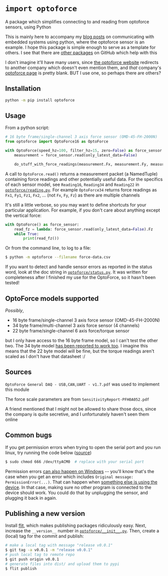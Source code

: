# `import optoforce`

A package which simplifies connecting to and reading from optoforce sensors, using Python

This is mainly here to accompany my [blog posts](https://alknemeyer.github.io/embedded-comms-with-python/) on communicating with embedded systems using python, where the optoforce sensor is an example. I hope this package is simple enough to serve as a template for others. I see that there are [other packages](https://github.com/search?q=optoforce) on GitHub which help with this

I don't imagine it'll have many users, since [the optoforce website](https://optoforce.com) redirects to another company which doesn't even mention them, and _that_ company's [optoforce page](https://www.robotshop.com/en/optoforce.html) is pretty blank. BUT I use one, so perhaps there are others?


## Installation

```bash
python -m pip install optoforce
```


## Usage

From a python script:

```python
# 16 byte frame/single-channel 3 axis force sensor (OMD-45-FH-2000N)
from optoforce import OptoForce16 as OptoForce

with OptoForce(speed_hz=100, filter_hz=15, zero=False) as force_sensor:
    measurement = force_sensor.read(only_latest_data=False)

    do_stuff_with_force_readings(measurement.Fx, measurement.Fy, measurement.Fz)
```

A call to `OptoForce.read()` returns a measurement packet (a NamedTuple) containing force readings and other potentially useful data. For the specifics of each sensor model, see `Reading16`, `Reading34` and `Reading22` in [`optoforce/reading.py`](./optoforce/reading.py). For example `OptoForce34` returns force readings as  `Fx1`, `Fy1`, `Fz1`, `Fx2`, ... (not `Fx`, `Fy`, `Fz`) as there are multiple channels

It's still a little verbose, so you may want to define shortcuts for your particular application. For example, if you don't care about anything except the vertical force:

```python
with OptoForce() as force_sensor:
    read_fz = lambda: force_sensor.read(only_latest_data=False).Fz
    while True:
        print(read_fz())
```

Or from the command line, to log to a file:

```bash
$ python -m optoforce --filename force-data.csv
```

If you want to detect and handle sensor errors as reported in the status word, look at the doc string in [`optoforce/status.py`](./optoforce/status.py). It was written for completeness after I finished my use for the OptoForce, so it hasn't been tested!


## OptoForce models supported

_Possibly_,

* 16 byte frame/single-channel 3 axis force sensor (OMD-45-FH-2000N)
* 34 byte frame/multi-channel 3 axis force sensor (4 channels)
* 22 byte frame/single-channel 6 axis force/torque sensor

but I only have access to the 16 byte frame model, so I can't test the other two. The 34 byte model [has been reported to work too](https://github.com/alknemeyer/optoforce/issues/1). I imagine this means that the 22 byte model will be fine, but the torque readings aren't scaled as I don't have that datasheet :/


## Sources

`OptoForce General DAQ - USB,CAN,UART - v1.7.pdf` was used to implement this module

The force scale parameters are from `SensitivityReport-PFH0A052.pdf`

A friend mentioned that I might not be allowed to share those docs, since the company is quite secretive, and I unfortunately haven't seen them online


## Common bugs

If you get permission errors when trying to open the serial port and you run linux, try running the code below ([source](https://stackoverflow.com/questions/27858041/oserror-errno-13-permission-denied-dev-ttyacm0-using-pyserial-from-pyth))

```bash
$ sudo chmod 666 /dev/ttyACM0  # replace with your serial port
```

Permission errors [can also happen on Windows](https://github.com/alknemeyer/optoforce/issues/1) -- you'll know that's the case when you get an error which includes `Original message: PermissionError(...)`.  That can happen when [something else is using the device](https://stackoverflow.com/questions/59993883/pyserial-permissionerror13-access-denied-none-5/63922626#63922626). In that case, making sure no other program is connected to the device should work. You could do that by unplugging the sensor, and plugging it back in again.


## Publishing a new version

Install [flit](https://flit.readthedocs.io/en/latest/), which makes publishing packages ridiculously easy. Next, increase the `__version__` number in [`optoforce/__init__.py`](optoforce/__init__.py). Then, create a (local) tag for the commit and publish:

```bash
# make a local tag with message "release v0.0.1"
$ git tag -a v0.0.1 -m "release v0.0.1"
# push local tag to remote repo
$ git push origin v0.0.1
# generate files into dist/ and upload them to pypi
$ flit publish
```
